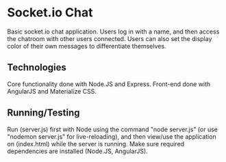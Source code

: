 # Socket.io Chat
Basic socket.io chat application. Users log in with a name, and then access the chatroom with other users connected. Users can also set the display color of their own messages to differentiate themselves.

## Technologies
Core functionality done with Node.JS and Express. Front-end done with AngularJS and Materialize CSS.

## Running/Testing
Run (server.js) first with Node using the command "node server.js" (or use "nodemon server.js" for live-reloading), and then view/use the application on (index.html) while the server is running. Make sure required dependencies are installed (Node.JS, AngularJS).
